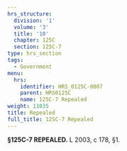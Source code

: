 ```yaml
---
hrs_structure:
  division: '1'
  volume: '3'
  title: '10'
  chapter: 125C
  section: 125C-7
type: hrs_section
tags:
  - Government
menu:
  hrs:
    identifier: HRS_0125C-0007
    parent: HRS0125C
    name: 125C-7 Repealed
weight: 11035
title: Repealed
full_title: 125C-7 Repealed
---
```

**§125C-7 REPEALED.** L 2003, c 178, §1.